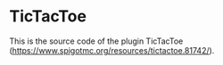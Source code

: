 # TicTacToe

This is the source code of the plugin TicTacToe (https://www.spigotmc.org/resources/tictactoe.81742/). 
